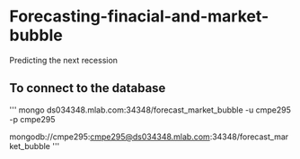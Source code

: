 # Forecasting-finacial-and-market-bubble
Predicting the next recession

## To connect to the database
'''
mongo ds034348.mlab.com:34348/forecast_market_bubble -u cmpe295 -p cmpe295

mongodb://cmpe295:cmpe295@ds034348.mlab.com:34348/forecast_market_bubble
'''
